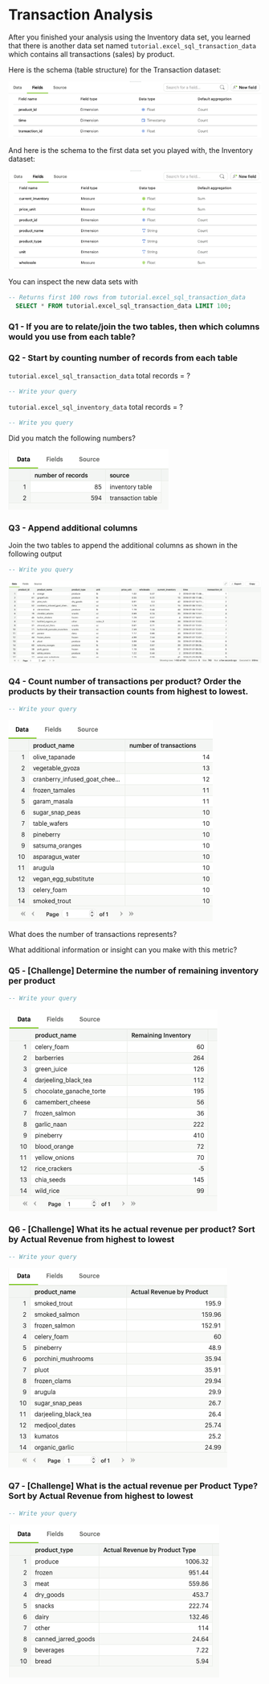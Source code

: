 # Transaction Analysis

After you finished your analysis using the Inventory data set, you learned that there is another data set named `tutorial.excel_sql_transaction_data` which contains all transactions (sales) by product. 



Here is the schema (table structure) for the Transaction dataset:

![image-20240217162624769](images/image-20240217162624769.png)

And here is the schema to the first data set you played with, the Inventory dataset:

![image-20240217162701337](images/image-20240217162701337.png)



You can inspect the new data sets with 

```sql
-- Returns first 100 rows from tutorial.excel_sql_transaction_data
  SELECT * FROM tutorial.excel_sql_transaction_data LIMIT 100;
```



### Q1 - If you are to relate/join the two tables, then which columns would you use from each table?



### Q2 - Start by counting number of records from each table



`tutorial.excel_sql_transaction_data` total records =  ? 

```sql
-- Write your query

```



`tutorial.excel_sql_inventory_data` total records = ?

```sql
-- Write you query

```



Did you match the following numbers?

![image-20240217163322874](images/image-20240217163322874.png)



### Q3 - Append additional columns 

Join the two tables to append the additional columns as shown in the following output 

```sql
-- Write you query

```

![image-20240217163613670](images/image-20240217163613670.png)



### Q4 - Count number of transactions per product? Order the products by their transaction counts from highest to lowest.

```sql
-- Write your query
```

![image-20240217163817262](images/image-20240217163817262.png)

What does the number of transactions represents? 

What additional information or insight can you make with this metric?



### Q5 - [Challenge] Determine the number of remaining inventory per product

```sql
-- Write your query
```

![image-20240217164257365](images/image-20240217164257365.png)



### Q6 - [Challenge] What its he actual revenue per product? Sort by Actual Revenue from highest to lowest

```sql
-- Write your query

```

![image-20240217164624670](images/image-20240217164624670.png)





### Q7 - [Challenge] What is the actual revenue per Product Type? Sort by Actual Revenue from highest to lowest

```sql
-- Write your query

```

![image-20240217164653582](images/image-20240217164653582.png)

